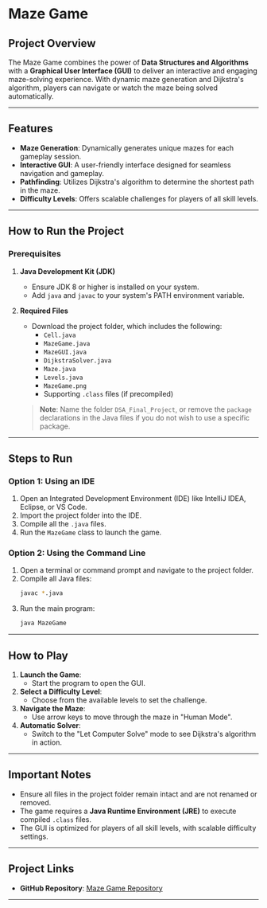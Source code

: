 # Maze Game

## Project Overview
The Maze Game combines the power of **Data Structures and Algorithms** with a **Graphical User Interface (GUI)** to deliver an interactive and engaging maze-solving experience. With dynamic maze generation and Dijkstra's algorithm, players can navigate or watch the maze being solved automatically.

---

## Features
- **Maze Generation**: Dynamically generates unique mazes for each gameplay session.
- **Interactive GUI**: A user-friendly interface designed for seamless navigation and gameplay.
- **Pathfinding**: Utilizes Dijkstra's algorithm to determine the shortest path in the maze.
- **Difficulty Levels**: Offers scalable challenges for players of all skill levels.

---

## How to Run the Project

### Prerequisites
1. **Java Development Kit (JDK)**
   - Ensure JDK 8 or higher is installed on your system.
   - Add `java` and `javac` to your system's PATH environment variable.

2. **Required Files**
   - Download the project folder, which includes the following:
     - `Cell.java`
     - `MazeGame.java`
     - `MazeGUI.java`
     - `DijkstraSolver.java`
     - `Maze.java`
     - `Levels.java`
     - `MazeGame.png`
     - Supporting `.class` files (if precompiled)

   > **Note**: Name the folder `DSA_Final_Project`, or remove the `package` declarations in the Java files if you do not wish to use a specific package.

---

## Steps to Run

### Option 1: Using an IDE
1. Open an Integrated Development Environment (IDE) like IntelliJ IDEA, Eclipse, or VS Code.
2. Import the project folder into the IDE.
3. Compile all the `.java` files.
4. Run the `MazeGame` class to launch the game.

### Option 2: Using the Command Line
1. Open a terminal or command prompt and navigate to the project folder.
2. Compile all Java files:
   ```bash
   javac *.java
   ```
3. Run the main program:
   ```bash
   java MazeGame
   ```

---

## How to Play
1. **Launch the Game**: 
   - Start the program to open the GUI.
2. **Select a Difficulty Level**: 
   - Choose from the available levels to set the challenge.
3. **Navigate the Maze**:
   - Use arrow keys to move through the maze in "Human Mode".
4. **Automatic Solver**:
   - Switch to the "Let Computer Solve" mode to see Dijkstra's algorithm in action.

---

## Important Notes
- Ensure all files in the project folder remain intact and are not renamed or removed.
- The game requires a **Java Runtime Environment (JRE)** to execute compiled `.class` files.
- The GUI is optimized for players of all skill levels, with scalable difficulty settings.

---

## Project Links
- **GitHub Repository**: [Maze Game Repository](https://github.com/mujeeb-ali/MazeGame-DSAProject-.git)  

--- 
